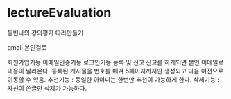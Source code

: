 # lectureEvaluation

동빈나의 강의평가 따라만들기

gmail 본인걸로 

회원가입기능
이메일인증기능
로그인기능
등록 및 신고
신고를 하게되면 본인 이메일로 내용이 날라온다.
등록된 게시물을 번호를 매겨 5페이지까지만 생성되고 다음 이전으로 이동할 수 있음.
추천기능 : 동일한 아이디는 한번만 추천이 가능하게 한다.
삭제기능 : 자신이 쓴글만 삭제가 가능하다.
